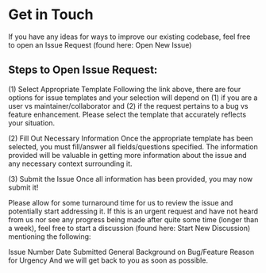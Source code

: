 # Get in Touch

If you have any ideas for ways to improve our existing codebase, feel free to open an Issue Request (found here: Open New Issue)

## Steps to Open Issue Request:
(1) Select Appropriate Template
Following the link above, there are four options for issue templates and your selection will depend on (1) if you are a user vs maintainer/collaborator and (2) if the request pertains to a bug vs feature enhancement. Please select the template that accurately reflects your situation.

(2) Fill Out Necessary Information
Once the appropriate template has been selected, you must fill/answer all fields/questions specified. The information provided will be valuable in getting more information about the issue and any necessary context surrounding it.

(3) Submit the Issue
Once all information has been provided, you may now submit it!

Please allow for some turnaround time for us to review the issue and potentially start addressing it. If this is an urgent request and have not heard from us nor see any progress being made after quite some time (longer than a week), feel free to start a discussion (found here: Start New Discussion) mentioning the following:

Issue Number
Date Submitted
General Background on Bug/Feature
Reason for Urgency
And we will get back to you as soon as possible.